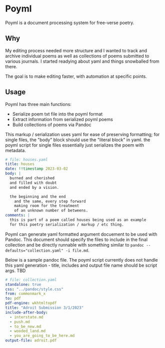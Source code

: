 # Poyml

Poyml is a document processing system for free-verse poetry. 

## Why

My editing process needed more structure and I wanted to track and archive individual poems as well as collections of poems submitted to various journals. I started readying about yaml and things snowballed from there.

The goal is to make editing faster, with automation at specific points. 

## Usage

Poyml has three main functions:

- Serialize poem txt file into the poyml format
- Extract information from serialized poyml poems
- Build collections of poems via Pandoc

This markup / serialization uses yaml for ease of preserving formatting; for single files, the "body" block should use the "literal block" in yaml. the poyml script for single files  essentially just serializes the poem with metadata. 


```yaml
# file: houses.yaml
title: houses
date: !!timestamp 2023-03-02
body: |
  burned and cherished
  and filled with doubt
  and ended by a vision.

  the beginning and the end
    and the same, every step forward
    making room for the treatment
    of an unknown number of betweens.
comments: |
  this is part of a poem called houses being used as an example
  for this poetry serialization / markup / etc thing. 
```

Poyml can generate yaml formatted argument docuement to be used with Pandoc. This document should specify the files to include in the final collection and be directly runnable with something similar to `pandoc --defaults="collection.yaml" -i file.md`.


Below is a sample pandoc file. The poyml script currently does not handle this yaml generation - title, includes and output file name should be script args. TBD

```yaml
# file: collection.yaml
standalone: true
css: "../pandoc/style.css"
from: commonmark_x
to: pdf
pdf-engine: wkhtmltopdf
title: "Adroit Submission 3/1/2023"
include-after-body:
  - interstate.md
  - push.md
  - to_be_new.md
  - wooded_land.md
  - you_are_going_to_be_here.md
output-file: adroit.pdf
```
